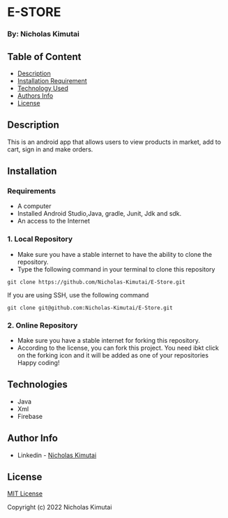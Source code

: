 # E-STORE
### By: Nicholas Kimutai
## Table of Content
-   [Description](#description)
-   [Installation Requirement](#installation)
-   [Technology Used](#technologies)
-   [Authors Info](#author-info)
-   [License](#License)
## Description
This is an android app that allows users to view products in market, add to cart, sign in and make orders.
## Installation
### Requirements
-   A computer
-   Installed Android Studio,Java, gradle, Junit, Jdk and sdk.
-   An access to the Internet
### 1. Local Repository
-   Make sure you have a stable internet to have the ability to clone the repository.
-   Type the following command in your terminal to clone this repository
```
git clone https://github.com/Nicholas-Kimutai/E-Store.git
```
If you are using SSH, use the following command
```
git clone git@github.com:Nicholas-Kimutai/E-Store.git
```

### 2. Online Repository
-   Make sure you have a stable internet for forking this repository.
-   According to the license, you can fork this project. You need ibkt click on the forking icon and it will be added as one of your repositories
Happy coding!
## Technologies
* Java
* Xml
* Firebase


## Author Info
-   Linkedin - [Nicholas Kimutai](https://www.linkedin.com/in/nicholas-kimutai-1b629a127/)

## License
[MIT License](./LICENSE)

Copyright (c) 2022 Nicholas Kimutai